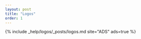 ```yaml
---
layout: post
title: "Logos"
order: 1
---
```


{% include _help/logos/_posts/logos.md site="ADS" ads=true %}
